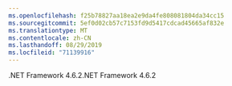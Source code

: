 ```yaml
---
ms.openlocfilehash: f25b78827aa18ea2e9da4fe808081804da34cc15
ms.sourcegitcommit: 5ef0d02cb57c7153fd9d5417cdcad45665af832e
ms.translationtype: MT
ms.contentlocale: zh-CN
ms.lasthandoff: 08/29/2019
ms.locfileid: "71139916"
---
```

<span data-ttu-id="2832e-101">.NET Framework 4.6.2</span><span class="sxs-lookup"><span data-stu-id="2832e-101">.NET Framework 4.6.2</span></span>